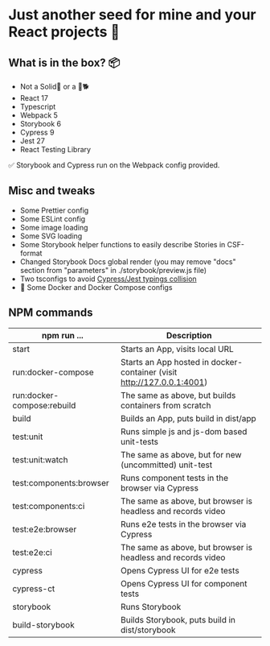 # Just another seed for mine and your React projects 🤗

## What is in the box? 📦

- Not a Solid🐍 or a 💎🐕
- React 17
- Typescript
- Webpack 5
- Storybook 6
- Cypress 9
- Jest 27
- React Testing Library

✅ Storybook and Cypress run on the Webpack config provided.

## Misc and tweaks

- Some Prettier config
- Some ESLint config
- Some image loading
- Some SVG loading
- Some Storybook helper functions to easily describe Stories in CSF-format
- Changed Storybook Docs global render (you may remove "docs" section from "parameters" in ./storybook/preview.js file)
- Two tsconfigs to avoid [Cypress/Jest typings collision](https://github.com/cypress-io/cypress-and-jest-typescript-example)
- 🐳 Some Docker and Docker Compose configs

## NPM commands

| npm run ...                | Description                                                            |
| ---------------------------| ---------------------------------------------------------------------- |
| start                      | Starts an App, visits local URL                                        |
| run:docker-compose         | Starts an App hosted in docker-container (visit http://127.0.0.1:4001) |
| run:docker-compose:rebuild | The same as above, but builds  containers from scratch                 |
| build                      | Builds an App, puts build in dist/app                                  |
| test:unit                  | Runs simple js and js-dom based unit-tests                             |
| test:unit:watch            | The same as above, but for new (uncommitted) unit-test                 |
| test:components:browser    | Runs component tests in the browser via Cypress                        |
| test:components:ci         | The same as above, but browser is headless and records video           |
| test:e2e:browser           | Runs e2e tests in the browser via Cypress                              |
| test:e2e:ci                | The same as above, but browser is headless and records video           |
| cypress                    | Opens Cypress UI for e2e tests                                         |
| cypress-ct                 | Opens Cypress UI for component tests                                   |
| storybook                  | Runs Storybook                                                         |
| build-storybook            | Builds Storybook, puts build in dist/storybook                         |
